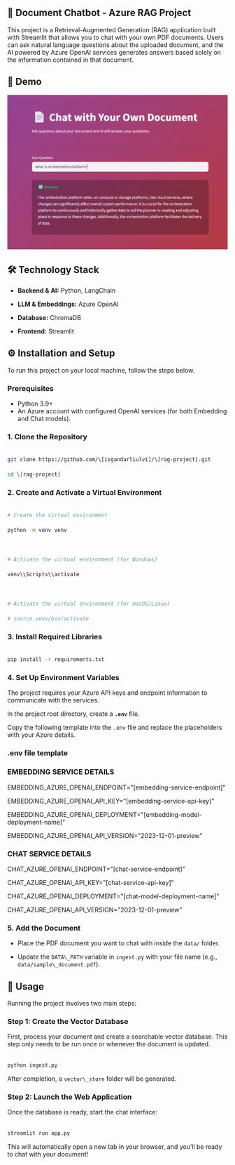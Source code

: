 ## 📄 Document Chatbot - Azure RAG Project

This project is a Retrieval-Augmented Generation (RAG) application built with Streamlit that allows you to chat with your own PDF documents. Users can ask natural language questions about the uploaded document, and the AI powered by Azure OpenAI services generates answers based solely on the information contained in that document.


## 🚀 Demo

![App Screen](images/screen.png)


## 🛠️ Technology Stack



* **Backend & AI:** Python, LangChain

* **LLM & Embeddings:** Azure OpenAI

* **Database:** ChromaDB 

* **Frontend:** Streamlit


## ⚙️ Installation and Setup

To run this project on your local machine, follow the steps below.



### Prerequisites


* Python 3.9+
* An Azure account with configured OpenAI services (for both Embedding and Chat models).


### 1. Clone the Repository



```bash

git clone https://github.com/\[isgandarliulvi]/\[rag-project].git

cd \[rag-project]

```



### 2. Create and Activate a Virtual Environment



```bash

# Create the virtual environment

python -m venv venv



# Activate the virtual environment (for Windows)

venv\\Scripts\\activate



# Activate the virtual environment (for macOS/Linux)

# source venv/bin/activate

```



### 3. Install Required Libraries



```bash

pip install -r requirements.txt

```



### 4. Set Up Environment Variables

The project requires your Azure API keys and endpoint information to communicate with the services.

In the project root directory, create a **`.env`** file.

Copy the following template into the `.env` file and replace the placeholders with your Azure details.


### .env file template



### EMBEDDING SERVICE DETAILS 

EMBEDDING\_AZURE\_OPENAI\_ENDPOINT="\[embedding-service-endpoint]"

EMBEDDING\_AZURE\_OPENAI\_API\_KEY="\[embedding-service-api-key]"

EMBEDDING\_AZURE\_OPENAI\_DEPLOYMENT="\[embedding-model-deployment-name]"

EMBEDDING\_AZURE\_OPENAI\_API\_VERSION="2023-12-01-preview"



### CHAT SERVICE DETAILS

CHAT\_AZURE\_OPENAI\_ENDPOINT="\[chat-service-endpoint]"

CHAT\_AZURE\_OPENAI\_API\_KEY="\[chat-service-api-key]"

CHAT\_AZURE\_OPENAI\_DEPLOYMENT="\[chat-model-deployment-name]"

CHAT\_AZURE\_OPENAI\_API\_VERSION="2023-12-01-preview"


### 5. Add the Document

* Place the PDF document you want to chat with inside the `data/` folder.

* Update the `DATA\_PATH` variable in `ingest.py` with your file name (e.g., `data/sample\_document.pdf`).


## 🚀 Usage



Running the project involves two main steps:



### Step 1: Create the Vector Database

First, process your document and create a searchable vector database. This step only needs to be run once or whenever the document is updated.

```bash

python ingest.py

```

After completion, a `vector\_store` folder will be generated.


### Step 2: Launch the Web Application



Once the database is ready, start the chat interface:



```bash

streamlit run app.py

```



This will automatically open a new tab in your browser, and you’ll be ready to chat with your document!











